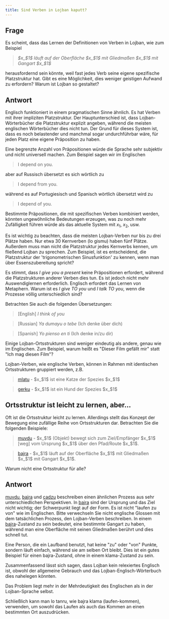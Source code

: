 ```yaml
---
title: Sind Verben in Lojban kaputt?
---
```


<div class="lojbo simple_blockquotes"></div>

## Frage

Es scheint, dass das Lernen der Definitionen von Verben in Lojban, wie zum Beispiel

> *$x_$1$ läuft auf der Oberfläche $x_$1$ mit Gliedmaßen $x_$1$ mit Gangart $x_$1$*

herausfordernd sein könnte, weil fast jedes Verb seine eigene spezifische Platzstruktur hat. Gibt es eine Möglichkeit, dies weniger geistigen Aufwand zu erfordern? Warum ist Lojban so gestaltet?

## Antwort

Englisch funktioniert in einem pragmatischen Sinne ähnlich. Es hat Verben mit ihrer impliziten Platzstruktur. Der Hauptunterschied ist, dass Lojban-Wörterbücher die Platzstruktur explizit angeben, während die meisten englischen Wörterbücher dies nicht tun. Der Grund für dieses System ist, dass es noch belastender und manchmal sogar undurchführbar wäre, für jeden Platz eine eigene Präposition zu haben.

Eine begrenzte Anzahl von Präpositionen würde die Sprache sehr subjektiv und nicht universell machen. Zum Beispiel sagen wir im Englischen

> I depend on you.

aber auf Russisch übersetzt es sich wörtlich zu

> I depend from you.

während es auf Portugiesisch und Spanisch wörtlich übersetzt wird zu

> I depend of you.

Bestimmte Präpositionen, die mit spezifischen Verben kombiniert werden, könnten ungewöhnliche Bedeutungen erzeugen, was zu noch mehr Zufälligkeit führen würde als das aktuelle System mit $x_1$, $x_2$, usw.

Es ist wichtig zu beachten, dass die meisten Lojban-Verben nur bis zu drei Plätze haben. Nur etwa 30 Kernverben (lo gismu) haben fünf Plätze. Außerdem muss man nicht die Platzstruktur jedes Kernverbs kennen, um fließend Lojban zu sprechen. Zum Beispiel, ist es entscheidend, die Platzstruktur der 'trigonometrischen Sinusfunktion' zu kennen, wenn man über Essenszubereitung spricht?

Es stimmt, dass _I give you a present_ keine Präpositionen erfordert, während die Platzstrukturen anderer Verben dies tun. Es ist jedoch nicht mehr Auswendiglernen erforderlich. Englisch erfordert das Lernen von Metaphern. Warum ist es _I give TO you_ und _I talk TO you_, wenn die Prozesse völlig unterschiedlich sind?

Betrachten Sie auch die folgenden Übersetzungen:

> [English] *I think of you*

> [Russian] *Ya dumayu o tebe* (Ich denke über dich)

> [Spanish] *Yo pienso en ti* (Ich denke in/zu dir)

Einige Lojban-Ortsstrukturen sind weniger eindeutig als andere, genau wie im Englischen. Zum Beispiel, warum heißt es "Dieser Film gefällt mir" statt "Ich mag diesen Film"?

Lojban-Verben, wie englische Verben, können in Rahmen mit identischen Ortsstrukturen gruppiert werden, z.B.

> <a href="https://la-lojban.github.io/sutysisku/lojban/#seskari=cnano&sisku=mlatu&bangu=en&versio=masno">mlatu</a> - $x_$1$ ist eine Katze der Spezies $x_$1$

> <a href="https://la-lojban.github.io/sutysisku/lojban/#seskari=cnano&sisku=gerku&bangu=en&versio=masno">gerku</a> - $x_$1$ ist ein Hund der Spezies $x_$1$

## Ortsstruktur ist leicht zu lernen, aber...

Oft ist die Ortsstruktur leicht zu lernen. Allerdings stellt das Konzept der Bewegung eine zufällige Reihe von Ortsstrukturen dar. Betrachten Sie die folgenden Beispiele:

> <a href="https://la-lojban.github.io/sutysisku/lojban/#seskari=cnano&sisku=muvdu&bangu=en&versio=masno">muvdu</a> - $x_$1$ (Objekt) bewegt sich zum Ziel/Empfänger $x_$1$ [weg] vom Ursprung $x_$1$ über den Pfad/Route $x_$1$.

> <a href="https://la-lojban.github.io/sutysisku/lojban/#seskari=cnano&sisku=bajra&bangu=en&versio=masno">bajra</a> - $x_$1$ läuft auf der Oberfläche $x_$1$ mit Gliedmaßen $x_$1$ mit Gangart $x_$1$.

Warum nicht eine Ortsstruktur für alle?

## Antwort

<a href="https://la-lojban.github.io/sutysisku/lojban/#seskari=cnano&sisku=muvdu&bangu=en&versio=masno">muvdu</a>, <a href="https://la-lojban.github.io/sutysisku/lojban/#seskari=cnano&sisku=bajra&bangu=en&versio=masno">bajra</a> und <a href="https://la-lojban.github.io/sutysisku/lojban/#seskari=cnano&sisku=cadzu&bangu=en&versio=masno">cadzu</a> beschreiben einen ähnlichen Prozess aus sehr unterschiedlichen Perspektiven. In <a href="https://la-lojban.github.io/sutysisku/lojban/#seskari=cnano&sisku=bajra&bangu=en&versio=masno">bajra</a> sind der Ursprung und das Ziel nicht wichtig; der Schwerpunkt liegt auf der Form. Es ist nicht "laufen zu von" wie im Englischen. Bitte verwechseln Sie nicht englische Glossen mit dem tatsächlichen Prozess, den Lojban-Verben beschreiben. In einem <a href="https://la-lojban.github.io/sutysisku/lojban/#seskari=cnano&sisku=bajra&bangu=en&versio=masno">bajra</a>-Zustand zu sein bedeutet, eine bestimmte Gangart zu haben, während man eine Oberfläche mit seinen Gliedmaßen berührt und dies schnell tut.

Eine Person, die ein Laufband benutzt, hat keine "zu" oder "von" Punkte, sondern läuft einfach, während sie am selben Ort bleibt. Dies ist ein gutes Beispiel für einen bajra-Zustand, ohne in einem klama-Zustand zu sein.

Zusammenfassend lässt sich sagen, dass Lojban kein relexiertes Englisch ist, obwohl der allgemeine Gebrauch und das Lojban-Englisch-Wörterbuch dies nahelegen könnten.

Das Problem liegt mehr in der Mehrdeutigkeit des Englischen als in der Lojban-Sprache selbst.

Schließlich kann man lo tanru, wie bajra klama (laufen-kommen), verwenden, um sowohl das Laufen als auch das Kommen an einen bestimmten Ort auszudrücken.
